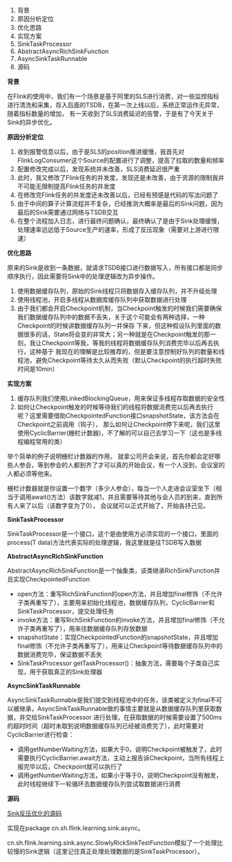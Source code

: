 1. 背景
2. 原因分析定位
3. 优化思路
4. 实现方案
5. SinkTaskProcessor
6. AbstractAsyncRichSinkFunction
7. AsyncSinkTaskRunnable
8. 源码


**背景**

在Flink的使用中，我们有一个场景是基于阿里的SLS进行消费，对一些监控指标进行清洗和采集，存入后面的TSDB，在第一次上线以后，系统正常运作无异常，随着指标数量的增加，
有一天收到了SLS消费延迟的告警，于是有了今天关于Sink的异步优化。

**原因分析定位**

1. 收到报警信息以后，由于是SLS的position推进缓慢，我首先对FlinkLogConsumer这个Source的配置进行了调整，提高了拉取的数量和频率
2. 配置修改完成以后，发现系统并未改善，SLS消费延迟很严重
3. 此时，我又修改了Flink任务的并发度，发现还是未改善，由于资源的限制我并不可能无限制提高Flink任务的并发度
4. 在修改完Flink任务的并发度还未改善以后，已经有预感是代码的写法问题了
5. 由于中间的算子计算流程并不复杂，已经推测大概率是最后的Sink问题，因为最后的Sink需要通过网络与TSDB交互
6. 在整个流程加入日志，进行最终问题确认，最终确认了是由于Sink处理缓慢，处理速率远远低于Source生产的速率，形成了反压现象（需要对上游进行限速）

**优化思路**

原来的Sink是收到一条数据，就请求TSDB接口进行数据写入，所有接口都是同步顺序执行，因此需要将Sink中的处理逻辑改为异步操作。

1. 使用数据缓存队列，原始的Sink线程只将数据存入缓存队列，并不升级处理
2. 使用线程池，开启多线程从数据库缓存队列中获取数据进行处理
3. 由于我们都会开启Checkpoint机制，当Checkpoint触发的时候我们需要确保我们数据缓存队列中的数据不丢失，关于这个可能会有两种选择，一种Checkpoint的时候讲数据缓存队列一并保存
下来，但这种假设队列里面的数据很多的话，State将会变的非常大；另一种就是在Checkpoint触发的那一刻，我让Checkpoint等我，等我的线程将数据缓存队列消费完毕以后再去执行，这种基于
我现在的理解是比较推荐的，但是要注意控制好队列的数量和线程池，避免Checkpoint等待太久从而失败（默认Checkpoint的执行超时失败时间是10min）
   
**实现方案**

1. 缓存队列我们使用LinkedBlockingQueue，用来保证多线程存取数据的安全性
2. 如何让Checkpoint触发的时候等待我们的线程将数据消费完以后再去执行呢？这里需要借助CheckpointedFunction接口snapshotState，该方法会在Checkpoint之前调用（钩子），
那么如何让Checkpoint停下来呢，我们这里使用CyclicBarrier(栅栏计数器)，不了解的可以自己去学习一下（这也是多线程编程常用的类）
   
举个简单的例子说明栅栏计数器的作用， 就拿公司开会来说，首先你都会定好哪些人参会，等到参会的人都到齐了才可以真的开始会议，有一个人没到，会议室的人都必须等他来。

栅栏计数器就是你设置一个数字（多少人参会），每当一个人走进会议室坐下（相当于调用await()方法）该数字就减1，并且需要等待其他与会人员的到来，直到所有人来了以后（该数字变为了0），
会议就可以正式开始了，开始各抒己见。

**SinkTaskProcessor**

SinkTaskProcessor是一个接口，这个是由使用方必须实现的一个接口，里面的process(T data)方法代表实际的处理逻辑，我这里就是往TSDB写入数据

**AbstractAsyncRichSinkFunction**

AbstractAsyncRichSinkFunction是一个抽象类，该类继承RichSinkFunction<T>并且实现CheckpointedFunction

- open方法：重写RichSinkFunction的open方法，并且增加final修饰（不允许子类再重写了），主要用来初始化线程池，数据缓存队列，CyclicBarrier和SinkTaskProcessor，提交处理任务
- invoke方法：重写RichSinkFunction的invoke方法，并且增加final修饰（不允许子类再重写了），用来往数据缓存队列存放数据
- snapshotState：实现CheckpointedFunction的snapshotState，并且增加final修饰（不允许子类再重写了），用来让Checkpoint等待数据缓存队列中的数据消费完毕，保证数据不丢失
- SinkTaskProcessor<T> getTaskProcessor()：抽象方法，需要每个子类自己实现，用于获取真正的Sink处理器

**AsyncSinkTaskRunnable**

AsyncSinkTaskRunnable是我们提交到线程池中的任务，该类被定义为final不可以被继承，AsyncSinkTaskRunnable做的事情主要就是从数据缓存队列里获取数据，并交给SinkTaskProcessor
进行处理，在获取数据的时候需要设置了500ms的超时时间（超时未取到说明数据缓存队列已经被消费完了），此时需要对CyclicBarrier进行检查：

- 调用getNumberWaiting方法，如果大于0，说明Checkpoint被触发了，此时需要执行CyclicBarrier.await方法，主动上报告诉Checkpoint，当所有线程上报完毕以后，Checkpoint就可以执行了
- 调用getNumberWaiting方法，如果小于等于0，说明Checkpoint没有触发，此时线程继续下一轮循环去数据缓存队列尝试取数据进行消费

**源码**

[Sink反压优化的源码](https://github.com/echo9509/flink-learning)

实现在package cn.sh.flink.learning.sink.async。

cn.sh.flink.learning.sink.async.SlowlyRickSinkTestFunction模拟了一个处理比较慢的Sink逻辑（这里记住真正处理处理数据的是SinkTaskProcessor）。

